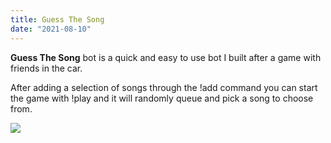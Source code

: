 ```yaml
---
title: Guess The Song
date: "2021-08-10"
---
```


**Guess The Song** bot is a quick and easy to use bot I built after a game with friends in the car. 

After adding a selection of songs through the !add command you can start the game with !play and it will randomly queue and pick a song to choose from.

![](https://squid.gay/dzD3mS4O.png)
